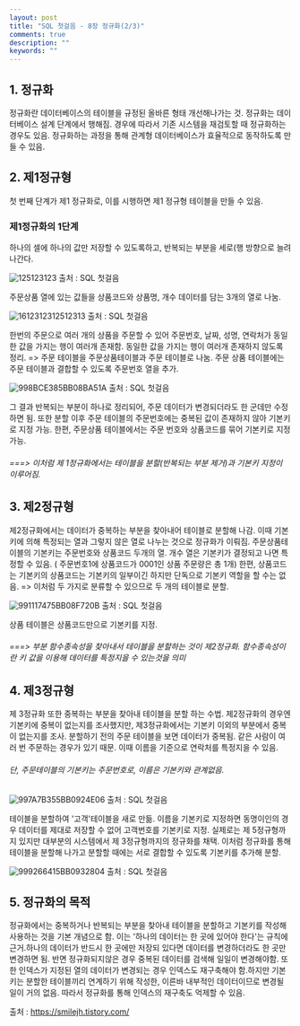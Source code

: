 ```yaml
---
layout: post
title: "SQL 첫걸음 - 8장 정규화(2/3)"
comments: true
description: ""
keywords: ""
---
```


## 1. 정규화

정규화란 데이터베이스의 테이블을 규정된 올바른 형태 개선해나가는 것. 정규화는 데이터베이스 설계 단계에서 행해짐. 경우에 따라서 기존 시스템을 재검토할 때 정규화하는 경우도 있음. 정규화하는 과정을 통해 관계형 데이터베이스가 효율적으로 동작하도록 만들 수 있음. 


## 2. 제1정규형
첫 번째 단계가 제1 정규화로, 이를 시행하면 제1 정규형 테이블을 만들 수 있음. 

### 제1정규화의 1단계 
하나의 셀에 하나의 값만 저장할 수 있도록하고, 반복되는 부분을 세로(행 방향으로 늘려나간다.

![125123123](/images/sql_first_step/125123123.png)
출처 : SQL 첫걸음

주문상품 열에 있는 값들을 상품코드와 상품명, 개수 데이터를 담는 3개의 열로 나눔.

![1612312312512313](/images/sql_first_step/1612312312512313.png)
출처 : SQL 첫걸음

한번의 주문으로 여러 개의 상품을 주문할 수 있어 주문번호, 날짜, 성명, 연락처가 동일한 값을 가지는 행이 여러개 존재함. 동일한 값을 가지는 행이 여러개 존재하지 않도록 정리. => 주문 테이블을 주문상품테이블과 주문 테이블로 나눔. 주문 상품 테이블에는 주문 테이블과 결합할 수 있도록 주문번호 열을 추가. 

![998BCE385BB08BA51A](/images/sql_first_step/998BCE385BB08BA51A.png)
출처 : SQL 첫걸음

그 결과 반복되는 부분이 하나로 정리되어, 주문 데이터가 변경되더라도 한 군데만 수정하면 됨. 또한 분할 이후 주문 테이블의 주문번호에는 중복된 값이 존재하지 않아 기본키로 지정 가능. 한편, 주문상품 테이블에서는 주문 번호와 상품코드를 묶어 기본키로 지정 가능. 

###### ===> 이처럼 제 1정규화에서는 테이블을 분할(반복되는 부분 제거)과 기본키 지정이 이루어짐. 


## 3. 제2정규형 

제2정규화에서는 데이터가 중복하는 부분을 찾아내어 테이블로 분할해 나감. 이때 기본키에 의해 특정되는 열과 그렇지 않은 열로 나누는 것으로 정규화가 이뤄짐. 주문상품테이블의 기본키는 주문번호와 상품코드 두개의 열. 개수 열은 기본키가 결정되고 나면 특정할 수 있음. ( 주문번호1에 상품코드가 0001인 상품 주문량은 총 1개)  한편, 상품코드는 기본키의 상품코드는 기본키의 일부이긴 하지만 단독으로 기본키 역할을 할 수는 없음. => 이처럼 두 가지로 분류할 수 있으므로 두 개의 테이블로 분할. 

![991117475BB08F720B](/images/sql_first_step/991117475BB08F720B.png)
출처 : SQL 첫걸음

상품 테이블은 상품코드만으로 기본키를 지정.

###### ===> 부분 함수종속성을 찾아내서 테이블을 분할하는 것이 제2정규화. 함수종속성이란 키 값을 이용해 데이터를 특정지을 수 있는것을 의미


## 4. 제3정규형 

제 3정규화 또한 중복하는 부분을 찾아내 테이블을 분할 하는 수법. 제2정규화의 경우엔 기본키에 중복이 없는지를 조사했지만, 제3정규화에서는 기본키 이외의 부분에서 중복이 없는지를 조사. 분할하기 전의 주문 테이블을 보면 데이터가 중복됨. 같은 사람이 여러 번 주문하는 경우가 있기 때문. 이때 이름을 기준으로 연락처를 특정지을 수 있음. 

###### 단, 주문테이블의 기본키는 주문번호로, 이름은 기본키와 관계없음. 

![997A7B355BB0924E06](/images/sql_first_step/997A7B355BB0924E06.png)
출처 : SQL 첫걸음

테이블을 분할하여 '고객'테이블을 새로 만듦. 이름을 기본키로 지정하면 동명이인의 경우 데이터를 제대로 저장할 수 없어 고객번호를 기본키로 지정.
실제로는 제 5정규형까지 있지만 대부분의 시스템에서 제 3정규형까지의 정규화를 채택. 이처럼 정규화를 통해 테이블을 분할해 나가고 분할할 때에는 서로 결합할 수 있도록 기본키를 추가해 분할. 

![999266415BB0932804](/images/sql_first_step/999266415BB0932804.png)
출처 : SQL 첫걸음


## 5. 정규화의 목적

정규화에서는 중복하거나 반복되는 부분을 찾아내 테이블을 분할하고 기본키를 작성해 사용하는 것을 기본 개념으로 함. 이는 '하나의 데이터는 한 곳에 있어야 한다'는 규칙에 근거.하나의 데이터가 반드시 한 곳에만 저장되 있다면 데이터를 변경하더라도 한 곳만 변경하면 됨. 반면 정규화되지않은 경우 중복된 데이터를 검색해 일일이 변경해야함. 또한 인덱스가 지정된 열의 데이터가 변경되는 경우 인덱스도 재구축해야 함.하지만 기본키는 분할한 테이블끼리 연계하기 위해 작성한, 이른바 내부적인 데이터이므로 변경될 일이 거의 없음. 따라서 정규화를 통해 인덱스의 재구축도 억제할 수 있음.  


출처 : https://smilejh.tistory.com/